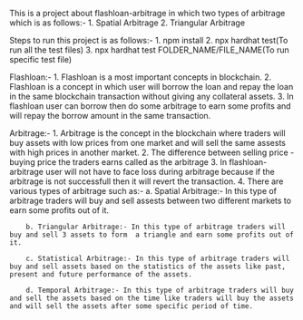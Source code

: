 This is a project about flashloan-arbitrage in which two types of arbitrage which is as follows:- 
    1. Spatial Arbitrage
    2. Triangular Arbitrage

Steps to run this project is as follows:- 
    1. npm install
    2. npx hardhat test(To run all the test files)
    3. npx hardhat test FOLDER_NAME/FILE_NAME(To run specific test file)

Flashloan:-
    1. Flashloan is a most important concepts in blockchain.
    2. Flashloan is a concept in which user will borrow the loan and repay the loan in the same blockchain transaction without giving any collateral assets.
    3. In flashloan user can borrow then do some arbitrage to earn some profits and will repay the borrow amount in the same transaction.

Arbitrage:- 
    1. Arbitrage is the concept in the blockchain where traders will buy assets with low prices from one market and will sell the same assests with high prices in another market.
    2. The difference between selling price - buying price the traders earns called as the arbitrage 
    3. In flashloan-arbitrage user will not have to face loss during arbitrage because if the arbitrage is not successfull then it will revert the transaction.
    4. There are various types of arbitrage such as:- 
        a. Spatial Arbitrage:- In this type of arbitrage traders will buy and sell assests between two different markets to earn some profits out of it.

        b. Triangular Arbitrage:- In this type of arbitrage traders will buy and sell 3 assets to form  a triangle and earn some profits out of it.

        c. Statistical Arbitrage:- In this type of arbitrage traders will buy and sell assets based on the statistics of the assets like past, present and future performance of the assets.

        d. Temporal Arbitrage:- In this type of arbitrage traders will buy and sell the assets based on the time like traders will buy the assets and will sell the assets after some specific period of time.